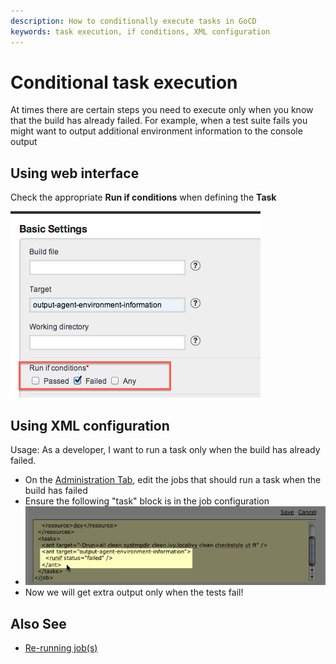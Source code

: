 ```yaml
---
description: How to conditionally execute tasks in GoCD
keywords: task execution, if conditions, XML configuration
---
```


# Conditional task execution

At times there are certain steps you need to execute only when you know that the build has already failed. For example, when a test suite fails you might want to output additional environment information to the console output

## Using web interface

Check the appropriate **Run if conditions** when defining the **Task**

![](../resources/images/conditional_task_execution.png)

## Using XML configuration

Usage: As a developer, I want to run a task only when the build has already failed.

-   On the [Administration Tab](../navigation/administration_page.md), edit the jobs that should run a task when the build has failed
-   Ensure the following "task" block is in the job configuration
-   ![](../resources/images/2_conditional_task_config.png)
-   Now we will get extra output only when the tests fail!

## Also See

-   [Re-running job(s)](../faq/job_rerun.md)

